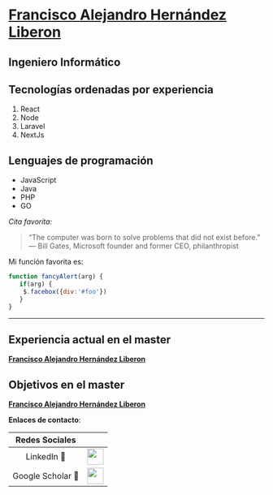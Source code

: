 # **[Francisco Alejandro Hernández Liberon](https://github.com/alu0101225562)**
## Ingeniero Informático

## Tecnologías ordenadas por experiencia
1. React
2. Node
3. Laravel
4. NextJs

## Lenguajes de programación
- JavaScript
- Java
- PHP
- GO

*Cita favorita:*
>“The computer was born to solve problems that did not exist before.” — Bill Gates, Microsoft founder and former CEO, philanthropist

Mi función favorita es:

```js
function fancyAlert(arg) {
   if(arg) {
    $.facebox({div:'#foo'})
   }
}
```

---


## Experiencia actual en el master
**[Francisco Alejandro Hernández Liberon](master.md)**

## Objetivos en el master
**[Francisco Alejandro Hernández Liberon](objetivos.md)**

**Enlaces de contacto**:

|      Redes Sociales       |                                                                                                                   |
| :-----------------------: | :---------------------------------------------------------------------------------------------------------------: |
|   LinkedIn :briefcase:    |               [<img src="logos/linkedin.png" width="32">](https://www.linkedin.com/in/alejfran/)                |
|  Google Scholar :school:  | [<img src="logos/google.png" width="32">](alu0101225562@ull.edu.es) |
